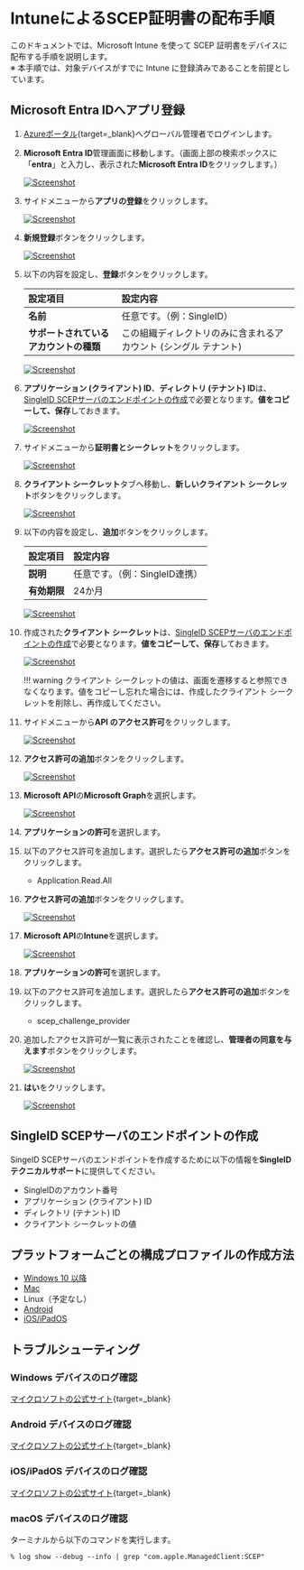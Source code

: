 # IntuneによるSCEP証明書の配布手順

このドキュメントでは、Microsoft Intune を使って SCEP 証明書をデバイスに配布する手順を説明します。  
※ 本手順では、対象デバイスがすでに Intune に登録済みであることを前提としています。

## Microsoft Entra IDへアプリ登録
1. [Azureポータル](https://portal.azure.com){target=_blank}へグローバル管理者でログインします。
2. **Microsoft Entra ID**管理画面に移動します。（画面上部の検索ボックスに「**entra**」と入力し、表示された**Microsoft Entra ID**をクリックします。）

    [![Screenshot](/images/2025-05-10_18-05-38.png)](/images/2025-05-10_18-05-38.png)

3. サイドメニューから**アプリの登録**をクリックします。

    [![Screenshot](/images/2022-09-26_7-50-38.png)](/images/2022-09-26_7-50-38.png)

4. **新規登録**ボタンをクリックします。

    [![Screenshot](/images/2022-09-26_7-53-45.png)](/images/2022-09-26_7-53-45.png)

5. 以下の内容を設定し、**登録**ボタンをクリックします。

    | **設定項目** | **設定内容** |
    | :--- | :--- |
    | **名前** | 任意です。（例：SingleID） |
    | **サポートされているアカウントの種類** | この組織ディレクトリのみに含まれるアカウント (シングル テナント) |

    [![Screenshot](/images/2022-09-26_7-55-21.png)](/images/2022-09-26_7-55-21.png)

6. **アプリケーション (クライアント) ID**、**ディレクトリ (テナント) ID**は、[SingleID SCEPサーバのエンドポイントの作成](#singleid-scepサーバのエンドポイントの作成)で必要となります。**値をコピーして、保存**しておきます。

    [![Screenshot](/images/2022-09-26_8-53-32.png)](/images/2022-09-26_8-53-32.png)

7. サイドメニューから**証明書とシークレット**をクリックします。

    [![Screenshot](/images/2022-09-26_8-15-17.png)](/images/2022-09-26_8-15-17.png)

8. **クライアント シークレット**タブへ移動し、**新しいクライアント シークレット**ボタンをクリックします。

    [![Screenshot](/images/2022-09-26_8-18-49.png)](/images/2022-09-26_8-18-49.png)

9. 以下の内容を設定し、**追加**ボタンをクリックします。

    | **設定項目** | **設定内容** |
    | :--- | :--- |
    | **説明** | 任意です。（例：SingleID連携） |
    | **有効期限** | 24か月 |

    [![Screenshot](/images/2022-09-26_8-28-54.png)](/images/2022-09-26_8-28-54.png)

10. 作成された**クライアント シークレット**は、[SingleID SCEPサーバのエンドポイントの作成](#singleid-scepサーバのエンドポイントの作成)で必要となります。**値をコピーして、保存**しておきます。

    [![Screenshot](/images/2022-09-26_8-33-11.png)](/images/2022-09-26_8-33-11.png)

    !!! warning
        クライアント シークレットの値は、画面を遷移すると参照できなくなります。値をコピーし忘れた場合には、作成したクライアント シークレットを削除し、再作成してください。

11. サイドメニューから**API のアクセス許可**をクリックします。

    [![Screenshot](/images/2022-09-26_9-43-40.png)](/images/2022-09-26_9-43-40.png)

12. **アクセス許可の追加**ボタンをクリックします。

    [![Screenshot](/images/2022-09-26_9-45-35.png)](/images/2022-09-26_9-45-35.png)

13. **Microsoft API**の**Microsoft Graph**を選択します。

    [![Screenshot](/images/2022-09-26_9-48-40.png)](/images/2022-09-26_9-48-40.png)

14. **アプリケーションの許可**を選択します。
15. 以下のアクセス許可を追加します。選択したら**アクセス許可の追加**ボタンをクリックします。

    * Application.Read.All

16. **アクセス許可の追加**ボタンをクリックします。

    [![Screenshot](/images/2022-09-26_9-45-35.png)](/images/2022-09-26_9-45-35.png)

17. **Microsoft API**の**Intune**を選択します。

    [![Screenshot](/images/2025-05-10_18-53-31.png)](/images/2025-05-10_18-53-31.png)

18. **アプリケーションの許可**を選択します。
19. 以下のアクセス許可を追加します。選択したら**アクセス許可の追加**ボタンをクリックします。

    * scep_challenge_provider

20. 追加したアクセス許可が一覧に表示されたことを確認し、**管理者の同意を与えます**ボタンをクリックします。

    [![Screenshot](/images/2022-09-28_15-40-18.png)](/images/2022-09-28_15-40-18.png)

21. **はい**をクリックします。

    [![Screenshot](/images/2022-09-26_11-52-42.png)](/images/2022-09-26_11-52-42.png)


## SingleID SCEPサーバのエンドポイントの作成
SingeID SCEPサーバのエンドポイントを作成するために以下の情報を**SingleIDテクニカルサポート**に提供してください。

* SingleIDのアカウント番号
* アプリケーション (クライアント) ID
* ディレクトリ (テナント) ID
* クライアント シークレットの値

## プラットフォームごとの構成プロファイルの作成方法

* [Windows 10 以降](windows10later.md)
* [Mac](mac.md)
* Linux（予定なし）
* [Android](android.md)
* [iOS/iPadOS](ios_ipados.md)

## トラブルシューティング
### Windows デバイスのログ確認  
[マイクロソフトの公式サイト](https://learn.microsoft.com/ja-jp/troubleshoot/mem/intune/certificates/troubleshoot-scep-certificate-profiles#logs-for-windows-devices){target=_blank}

### Android デバイスのログ確認  
[マイクロソフトの公式サイト](https://learn.microsoft.com/ja-jp/troubleshoot/mem/intune/certificates/troubleshoot-scep-certificate-profiles#logs-for-android-devices){target=_blank}

### iOS/iPadOS デバイスのログ確認  
[マイクロソフトの公式サイト](https://learn.microsoft.com/ja-jp/troubleshoot/mem/intune/certificates/troubleshoot-scep-certificate-profiles#logs-for-ios-and-ipados-devices){target=_blank}

### macOS デバイスのログ確認

ターミナルから以下のコマンドを実行します。

```
% log show --debug --info | grep "com.apple.ManagedClient:SCEP"
```
